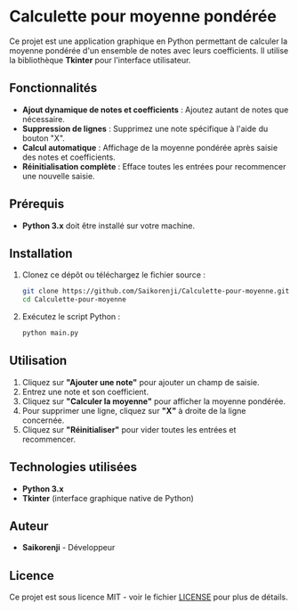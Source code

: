 # Calculette pour moyenne pondérée

Ce projet est une application graphique en Python permettant de calculer la moyenne pondérée d'un ensemble de notes avec leurs coefficients. Il utilise la bibliothèque **Tkinter** pour l'interface utilisateur.

## Fonctionnalités
- **Ajout dynamique de notes et coefficients** : Ajoutez autant de notes que nécessaire.
- **Suppression de lignes** : Supprimez une note spécifique à l'aide du bouton "X".
- **Calcul automatique** : Affichage de la moyenne pondérée après saisie des notes et coefficients.
- **Réinitialisation complète** : Efface toutes les entrées pour recommencer une nouvelle saisie.

## Prérequis
- **Python 3.x** doit être installé sur votre machine.

## Installation
1. Clonez ce dépôt ou téléchargez le fichier source :
   ```bash
   git clone https://github.com/Saikorenji/Calculette-pour-moyenne.git
   cd Calculette-pour-moyenne
   ```
2. Exécutez le script Python :
   ```bash
   python main.py
   ```

## Utilisation
1. Cliquez sur **"Ajouter une note"** pour ajouter un champ de saisie.
2. Entrez une note et son coefficient.
3. Cliquez sur **"Calculer la moyenne"** pour afficher la moyenne pondérée.
4. Pour supprimer une ligne, cliquez sur **"X"** à droite de la ligne concernée.
5. Cliquez sur **"Réinitialiser"** pour vider toutes les entrées et recommencer.

## Technologies utilisées
- **Python 3.x**
- **Tkinter** (interface graphique native de Python)

## Auteur
- **Saikorenji** - Développeur

## Licence
Ce projet est sous licence MIT - voir le fichier [LICENSE](LICENSE) pour plus de détails.
